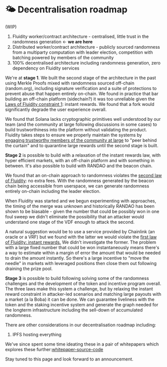 # 🌤 Decentralisation roadmap

(WIP)

1. Fluidity worker/contract architecture - centralised, little trust in the randomness generation <- **we are here**
2. Distributed worker/contract architecture - publicly sourced randomness from a multiparty computation with leader election, competition with batching powered by members of the community
3. 100% decentralised architecture including randomness generation, zero dependency on Fluidity services

We're at **stage 1**. We built the second stage of the architecture in the past using Merkle Proofs mixed with randomness sourced off-chain (random.org), including signature verification and a suite of protections to prevent abuse that happen entirely on-chain. We found in practice that bar building an off-chain platform (sidechain?) it was too unreliable given the [Laws of Fluidity constraint 1](../laws-of-fluidity.md#instant-rewards): instant rewards. We found that a fork would significantly degrade the user experience overall.

We found that Solana lacks cryptographic primitives well understood by our team (and the community at large following discussions in some cases) to build trustworthiness into the platform without validating the product. Fluidity takes steps to ensure we properly maintain the systems by [engaging trustworthy members of the community at large](../advisory-team.md) to "peer behind the curtain" and to quarantine large rewards until the second stage is built.

**Stage 2** is possible to build with a relaxation of the instant rewards law, with hyper efficient markets, with an off-chain platform and with something in between. It's also possible to build with RANDAO and the beacon chain.

We found that an on-chain approach to randomness violates the [second law of Fluidity](../laws-of-fluidity.md#no-extra-fees): no extra fees. With the randomness generated by the beacon chain being accessible from userspace, we can generate randomness entirely on-chain including the leader election.

When Fluidity was started and we begun experimenting with approaches, the timing of the merge was unknown and historically RANDAO has been shown to be biasable - given the number that could be possibly won in one foul sweep we didn't eliminate the possibility that an attacker would understand one stage of the VDF enough to attack the second.

A natural suggestion would be to use a service provided by Chainlink (an oracle or a VRF) but we found with the latter we would violate the [first law of Fluidity: instant rewards.](../laws-of-fluidity.md#instant-rewards) We didn't investigate the former. The problem with a large fixed number that could be won instantaneously means there's a way to estimate within a margin of error the amount that would be needed to drain the amount instantly. So there's a large incentive to "move the needle" in markets with leveraged positions then close them out following draining the prize pool.

**Stage 3** is possible to build following solving some of the randomness challenges and the development of the token and incentive program overall. The three laws make this system a challenge, but by relaxing the instant reward constraint in attacker-led scenarios and matching large payouts with a market (a la Boba) it can be done. We can guarantee liveliness with the token and the staking incentive system and generate the graph needed for the longterm infrastructure including the sell-down of accumulated randomness.

There are other considerations in our decentralisation roadmap including:

1. IPFS hosting everything

We've since spent some time ideating these in a pair of whitepapers which explores these further:[whitepaper-source-code](../../developers/whitepaper-source-code/ "mention")

Stay tuned to this page and look forward to an announcement.
